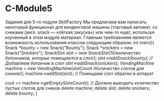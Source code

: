 # C-Module5
Задания для 5-го подуля SkillFactory
Мы предлагаем вам написать некоторый функционал для вендинговой машины (торговый автомат, со снеками (англ. snack — «лёгкая закуска») или чем-то еще), используя изученный в этом модуле материал.
Главным требованием является возможность использования классов следующим образом:
int main(){
  Snack *bounty = new Snack("Bounty");
  Snack *snickers = new Snack("Snickers");
  SnackSlot *slot = new SnackSlot(10/*количество батончиков, которые помещаются в слот*/);
  slot->addSnack(bounty); //Добавляем батончик в слот
  slot->addSnack(snickers); 
  VendingMachine* machine = new VendingMachine(slotCount /*Количество слотов для снеков*/);
  machine->addSlot(slot); // Помещаем слот обратно в аппарат
 
  cout << machine->getEmptySlotsCount(); // Должно выводить количество пустых слотов для снеков
  delete machine;
  delete slot;
  delete snickers;
  delete bounty;
}
